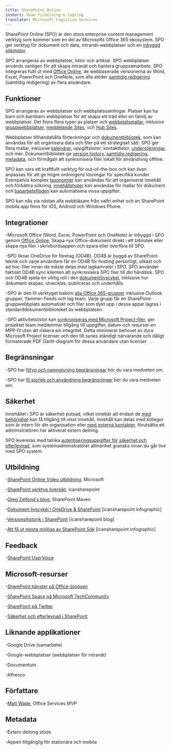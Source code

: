 ```yaml
---
title: SharePoint Online
inshort: Team fildelning & lagring
translator: Microsoft Cognitive Services
---
```



SharePoint Online (SPO) är den stora enterprise content management verktyg som kommer som en del av Microsofts Office 365 ekosystem. SPO ger verktyg för dokument och data, intranät-webbplatser och en [inbyggd sökmotor](http://icsh.pt/HowToSPSearch).

SPO arrangeras av webbplatser, listor och artiklar. SPO webbplatser används vanligen för att skapa intranät och hantera gruppsamarbete. SPO integreras fullt ut med [Office Online](https://technet.microsoft.com/en-us/library/word-online-service-description.aspx), de webbaserade versionerna av Word, Excel, PowerPoint och OneNote, som alla stöder [samtidig redigering](http://icsh.pt/CoAuthoring) (samtidig redigering) av flera användare.

Funktioner
---------

SPO arrangeras av webbplatser och webbplatssamlingar. Platser kan ha barn och barnbarn webbplatser för att skapa ett träd eller en familj av webbplatser. Det finns flera typer av platser och [webbplatsmallar](https://support.office.com/en-us/article/Using-templates-to-create-different-kinds-of-SharePoint-sites-449eccec-ff99-4cf3-b62e-dcfee37e8da4), inklusive [gruppwebbplatser](https://support.office.com/en-us/article/what-is-a-sharepoint-team-site-75545757-36c3-46a7-beed-0aaa74f0401e), [meddelande Sites](https://support.office.com/en-us/article/what-is-a-sharepoint-communication-site-94a33429-e580-45c3-a090-5512a8070732), och [Hub Sites](https://docs.microsoft.com/en-us/sharepoint/dev/features/hub-site/hub-site-overview).

Webbplatser tillhandahålla förteckningar och [dokumentbibliotek](http://icsh.pt/SPDocLibs), som kan användas för att organisera data och filer på ett strategiskt sätt. SPO ger flera mallar, inklusive [kalendrar](https//icsh.pt/SPCalendars), uppgiftslistor, kontaktlistor, [undersökningar](http://icsh.pt/SPSurveyIntro), och mer. Dokumentbibliotek ge [version history](http://icsh.pt/VersionHistory), [samtidig redigering](http://icsh.pt/CoAuthoring), [metadata](http://icsh.pt/MetadataGuide), och förmågan att synkronisera filer lokalt för användning offline.

SPO kan vara ett kraftfullt verktyg för out-of-the-box och kan även anpassas för att ge högre ordningens lösningar för specifika kunder. Exempelvis komplex [taxonomier](http://sharepointmaven.com/2-ways-to-design-sharepoint-taxonomy-for-an-organization/) kan användas för att organiserat innehåll och förbättra sökning, [innehållstyper](https://technet.microsoft.com/en-us/library/cc262735.aspx) kan användas för mallar för dokument och [basarbetsflöden](http://sharepointmaven.com/4-things-to-do-before-creating-a-workflow-in-sharepoint-and-office-365/) kan automatisera vissa uppgifter.

SPO kan nås via nästan alla webbläsare från valfri enhet och en SharePoint mobila app finns för iOS, Android och Windows Phone.

Integrationer
---------

-Microsoft Office (Word, Excel, PowerPoint och OneNote) är inbyggd i SPO genom [Office Online](https://technet.microsoft.com/en-us/library/word-online-service-description.aspx). Skapa nya Office-dokument direkt i ett bibliotek eller skapa nya filer i skrivbordsappen och spara eller överföra till SPO.

-SPO liknar OneDrive för företag (OD4B). OD4B är byggd av SharePoint-teknik och varje användare får en OD4B för hosting personligt, utkast och ad hoc-filer innan de måste delas med lagkamrater i SPO. SPO använder faktiskt OD4B sync klienten att synkronisera SPO filer till din hårddisk. SPO och OD4B spela en viktig roll i den [dokumentlivscykel](http://icsh.pt/DocCircleOfLife), inklusive hur dokument skapas, utvecklas, publiceras och underhålls.

-SPO är den fil verktyget bakom [alla Office 365-grupper](http://icsh.pt/O365groups) inklusive Outlook grupper, Yammer-Feeds och lag team. Varje grupp får en SharePoint-gruppwebbplats automatiskt och filer som dykt upp i dessa appar lagras i standarddokumentbiblioteket av webbplatsen.

-SPO aktivitetslistor kan [synkroniseras med Microsoft Project-filer](http://icsh.pt/MPPtoSharePoint), ger projektet team medlemmar tillgång till uppgifter, datum och resurser en MPP-fil utan att riskera sin integritet. Detta minimerar behovet av dyra Microsoft Project licenser och den till synes ständigt närvarande och dåligt formaterade PDF Gantt-diagram för dessa användare utan licenser.

Begränsningar
---------

-SPO har [filtyp och namngivning begränsningar](http://icsh.pt/SPFileTypeLimits) bör du vara medveten om.

-SPO har [fil storlek och användning begränsningar](http://icsh.pt/SPUseLimits) bör du vara medveten om.

Säkerhet
---------

Innehållet i SPO är säkerhet-putsad, vilket innebär att endast de [med behörighet](http://icsh.pt/PermissionsInSP) kan få tillgång till visst innehåll. Innehåll kan delas med kollegor som är intern för din organisation eller [med externa kontakter](http://icsh.pt/ExternalSharing), förutsätta att administratören har aktiverat extern delning.

SPO levereras med talrika [autentiseringsuppgifter för säkerhet och efterlevnad](https://blogs.technet.microsoft.com/wbaer/2017/03/13/security-and-compliance-in-sharepoint-online-and-onedrive-for-business/), som systemadministratörer allmänhet granska innan du går live med SPO system.

Utbildning
---------

-[SharePoint Online Video utbildning](https://support.office.com/en-us/article/SharePoint-Online-video-training-cb8ef501-84db-4427-ac77-ec2009fb8e23?ui=en-US&rs=en-US&ad=US), Microsoft

-[SharePoint verktyg översikt](http://icansharepoint.com/tools), icansharepoint

-[Greg Zelfond's blog](http://sharepointmaven.com/blog-sharepoint-best-practices/), SharePoint Maven

-[Dokument livscykel i OneDrive & SharePoint](http://icsh.pt/DocCircleOfLife) \[icansharepoint
    infographic\]

-[Versionshistorik i SharePoint](http://icsh.pt/VersionHistory)
    \[icansharepoint blog\]

-[Att få ut mesta möjliga av SharePoint
    Sök](http://icsh.pt/HowToSPSearch) \[icansharepoint infographic\]

Feedback
---------

-[SharePoint UserVoice](https://sharepoint.uservoice.com/)

Microsoft-resurser
---------

-[SharePoint tjänster på Office-bloggen](https://blogs.office.com/en-us/sharepoint/)

-[SharePoint Space på Microsoft TechCommunity](https://techcommunity.microsoft.com/t5/SharePoint/bd-p/SharePoint_General)

-[SharePoint på Twitter](https://twitter.com/sharepoint)

-[Säkerhet och efterlevnad i SharePoint](https://blogs.technet.microsoft.com/wbaer/2017/03/13/security-and-compliance-in-sharepoint-online-and-onedrive-for-business/)


Liknande applikationer
--------------------

-Google Drive (samarbete)

-Google-webbplatser (webbplatser för intranät)

-Documentum

-Alfresco

Författare
---------

-[Matt Wade](https://www.linkedin.com/in/thatmattwade/), Office Services MVP

Metadata
--------

-Extern delning stöds

-Appen tillgänglig för stationära och mobila

